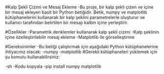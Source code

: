 #Kalp Şekli Çizimi ve Mesaj Ekleme
-Bu proje, bir kalp şekli çizen ve içine bir mesaj ekleyen basit bir Python betiğidir. Betik, numpy ve matplotlib kütüphanelerini kullanarak bir kalp şeklini parametrelerle oluşturur ve kullanıcı tarafından belirtilen bir mesajı kalbin içine yerleştirir.

#Özellikler
-Parametrik denklemler kullanarak kalp şekli çizimi
-Kalp şeklinin içine özelleştirilebilir mesaj ekleme
-Matplotlib ile görselleştirme

#Gereksinimler
-Bu betiği çalıştırmak için aşağıdaki Python kütüphanelerine ihtiyacınız olacak:
-numpy
-matplotlib
#Gerekli kütüphaneleri yüklemek için şu komutu kullanabilirsiniz:

-sh
-Kodu kopyala
-pip install numpy matplotlib
